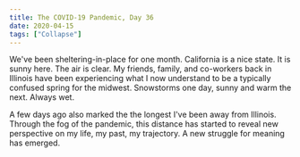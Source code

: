 ```yaml
---
title: The COVID-19 Pandemic, Day 36
date: 2020-04-15
tags: ["Collapse"]
---
```


We've been sheltering-in-place for one month. California is a nice state. It is sunny here. The air is clear. My friends, family, and co-workers back in Illinois have been experiencing what I now understand to be a typically confused spring for the midwest. Snowstorms one day, sunny and warm the next. Always wet.

A few days ago also marked the the longest I've been away from Illinois. Through the fog of the pandemic, this distance has started to reveal new perspective on my life, my past, my trajectory. A new struggle for meaning has emerged.
